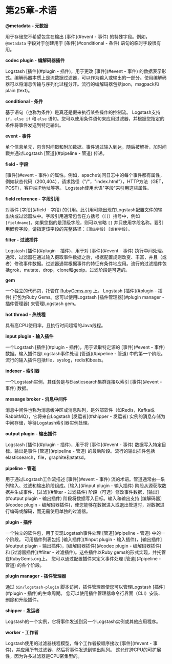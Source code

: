 # 第25章-术语

**@metadata - 元数据**

用于存储您不希望包含在输出 [事件](#event - 事件) 的特殊字段。例如，`@metadata` 字段对于创建用于 [条件](#conditional - 条件) 语句的临时字段很有用。

**codec plugin - 编解码器插件**

Logstash [插件](#plugin - 插件)，用于更改 [事件](#event - 事件) 的数据表示形式。编解码器本质上是流数据过滤器，可以作为输入或输出的一部分。使用编解码器可以将消息传输与序列化过程分开。流行的编解码器包括json，msgpack和 plain (text)。

**conditional - 条件**

基于语句（也称为条件）是真还是假来执行某些操作的控制流。 Logstash支持 `if`，`else if` 和 `else` 语句。您可以使用条件语句来应用过滤器，并根据您指定的条件将事件发送到特定输出。

**event - 事件**

单个信息单元，包含时间戳和附加数据。事件通过输入到达，随后被解析，加时间戳并通过Logstash [管道](#pipeline - 管道) 传递。

**field - 字段**

[事件](#event - 事件) 的属性。例如，apache访问日志中的每个事件都有属性，例如状态代码（200,404），请求路径（"/"，"index.html"），HTTP方法（GET，POST），客户端IP地址等等。 Logstash使用术语"字段"来引用这些属性。

**field reference - 字段引用**

对事件 [字段](#field - 字段) 的引用。此引用可能出现在Logstash配置文件的输出块或过滤器块中。字段引用通常包含在方括号（`[]`）括号中，例如`[fieldname]`。如果您指的是顶级字段，则可以省略 `[]` 并只使用字段名称。要引用嵌套字段，请指定该字段的完整路径：`[顶级字段] [嵌套字段]`。

**filter - 过滤插件**

Logstash [插件](#plugin - 插件)，用于对 [事件](#event - 事件) 执行中间处理。通常，过滤器在通过输入摄取事件数据之后，根据配置规则改变、丰富，并且（或者）修改事件数据。过滤器通常根据事件的特征有条件地应用。流行的过滤插件包括grok，mutate，drop，clone和geoip。过滤阶段是可选的。

**gem**

一个独立的代码包，托管在 [RubyGems.org](https://rubygems.org) 上。 Logstash [插件](#plugin - 插件) 打包为Ruby Gems。您可以使用Logstash [插件管理器](#plugin manager - 插件管理器) 来管理Logstash gem。

**hot thread - 热线程**

具有高CPU使用率，且执行时间超常的Java线程。

**input plugin - 输入插件**

一个Logstash [插件](#plugin - 插件)，用于读取特定源的 [事件](#event - 事件) 数据。输入插件是Logstash事件处理 [管道](#pipeline - 管道) 中的第一个阶段。流行的输入插件包括file，syslog，redis和beats。

**indexer - 索引器**

一个Logstash实例，其任务是与Elasticsearch集群连接以索引 [事件](#event - 事件) 数据。

**message broker - 消息中间件**

消息中间件也称为消息缓冲区或消息队列，是外部软件（如Redis，Kafka或RabbitMQ），它将来自Logstash [发运者](#shipper - 发运者) 实例的消息存储为中间存储，等待Logstash索引器实例处理。

**output plugin - 输出插件**

Logstash [插件](#plugin - 插件)，用于将 [事件](#event - 事件) 数据写入特定目标。输出是事件 [管道](#pipeline - 管道) 的最后阶段。流行的输出插件包括elasticsearch，file，graphite和statsd。

**pipeline - 管道**

用于通过Logstash工作流描述 [事件](#event - 事件) 流的术语。管道通常由一系列输入、过滤和输出阶段组成。[输入](#input plugin - 输入插件) 阶段从源获取数据并生成事件，[过滤](#filter - 过滤插件) 阶段（可选）修改事件数据，[输出](#output plugin - 输出插件) 阶段将数据写入目标。输入和输出支持 [编解码器](#codec plugin - 编解码器插件)，使您能够在数据进入或退出管道时，对数据进行编码或解码，而无需使用单独的过滤器。

**plugin - 插件**

一个独立的软件包，用于实现Logstash事件处理 [管道](#pipeline - 管道) 中的一个阶段。 可用插件列表包括 [输入插件](#input plugin - 输入插件)，[输出插件](#output plugin - 输出插件)，[编解码器插件](#codec plugin - 编解码器插件) 和 [过滤器插件](#filter - 过滤插件)。这些插件以Ruby gems的形式实现，并托管在RubyGems.org上。 您可以通过配置插件来定义事件处理 [管道](#pipeline - 管道) 的各个阶段。

**plugin manager - 插件管理器**

通过 `bin/logstash-plugin` 脚本访问，插件管理器使您可以管理Logstash [插件](#plugin - 插件)的生命周期。 您可以使用插件管理器命令行界面（CLI）安装、删除和升级插件。

**shipper - 发运者**

Logstash的一个实例，它将事件发送到另一个Logstash实例或其他应用程序。

**worker - 工作者**

Logstash使用的过滤器线程模型，每个工作者按顺序接收 [事件](#event - 事件)，并应用所有过滤器，然后将事件发送到输出队列。 这允许跨CPU的可扩展性，因为许多过滤器是CPU密集型的。